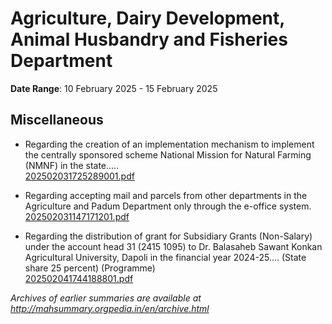 # Agriculture, Dairy Development, Animal Husbandry and Fisheries Department

**Date Range**: 10 February 2025 - 15 February 2025


## Miscellaneous
- Regarding the creation of an implementation mechanism to implement the centrally sponsored scheme National Mission for Natural Farming (NMNF) in the state.....\
  [202502031725289001.pdf](https://gr.maharashtra.gov.in/Site/Upload/Government%20Resolutions/English/202502031725289001.pdf)

- Regarding accepting mail and parcels from other departments in the Agriculture and Padum Department only through the e-office system.\
  [202502031147171201.pdf](https://gr.maharashtra.gov.in/Site/Upload/Government%20Resolutions/English/202502031147171201.pdf)

- Regarding the distribution of grant for Subsidiary Grants (Non-Salary) under the account head 31 (2415 1095) to Dr. Balasaheb Sawant Konkan Agricultural University, Dapoli in the financial year 2024-25.... (State share 25 percent) (Programme)\
  [202502041744188801.pdf](https://gr.maharashtra.gov.in/Site/Upload/Government%20Resolutions/English/202502041744188801.pdf)


*Archives of earlier summaries are available at http://mahsummary.orgpedia.in/en/archive.html*